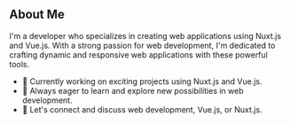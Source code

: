 ## About Me

I'm a developer who specializes in creating web applications using Nuxt.js and Vue.js. With a strong passion for web development, I'm dedicated to crafting dynamic and responsive web applications with these powerful tools.

- 💼 Currently working on exciting projects using Nuxt.js and Vue.js.
- 🚀 Always eager to learn and explore new possibilities in web development.
- 💬 Let's connect and discuss web development, Vue.js, or Nuxt.js.

